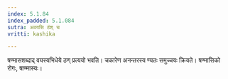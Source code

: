 ```yaml
---
index: 5.1.84
index_padded: 5.1.084
sutra: अवयसि ठंश् च
vritti: kashika

---
```

षण्मासशब्दाद् वयस्यभिधेये ठण् प्रत्ययो भवति। चकारेण अनन्तरस्य ण्यतः समुच्चयः क्रियते। षण्मासिको रोगः, षाण्मास्यः।